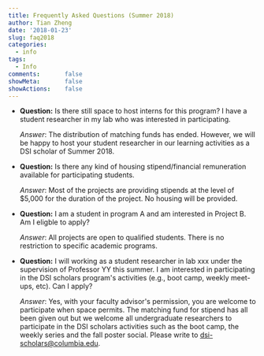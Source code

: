 ```yaml
---
title: Frequently Asked Questions (Summer 2018)
author: Tian Zheng
date: '2018-01-23'
slug: faq2018
categories:
  - info
tags:
  - Info
comments:       false
showMeta:       false
showActions:    false
---
```

+ **Question:** Is there still space to host interns for this program?  I have a student researcher in my lab who was interested in participating.

    *Answer*: The distribution of matching funds has ended. However, we will be happy to host your student researcher in our learning activities as a DSI scholar of Summer 2018.

+ **Question:** Is there any kind of housing stipend/financial remuneration available for participating students. 

    *Answer*: Most of the projects are providing stipends at the level of $5,000 for the duration of the project. No housing will be provided. 
    
+ **Question:** I am a student in program A and am interested in Project B. Am I eligble to apply?

    *Answer*: All projects are open to qualified students. There is no restriction to specific academic programs.

+ **Question:** I will working as a student researcher in lab xxx under the supervision of Professor YY this summer. I am interested in participating in the DSI scholars program's activities (e.g., boot camp, weekly meet-ups, etc). Can I apply?

    *Answer*: Yes, with your faculty advisor's permission, you are welcome to participate when space permits. The matching fund for stipend has all been given out but we welcome all undergraduate researchers to participate in the DSI scholars activities such as the boot camp, the weekly series and the fall poster social. Please write to <dsi-scholars@columbia.edu>.